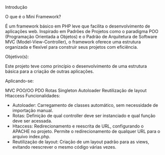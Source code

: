 Introdução

O que é o Mini Framework?

É um framework básico em PHP leve que facilita o desenvolvimento de aplicações web. Inspirado em Padrões de Projetos como o paradigma POO (Programação Orientada a Objetos) e o Padrão de Arquitetura de Software MVC (Model-View-Controller), o framework oferece uma estrutura organizada e flexível para construir seus projetos com eficiência.

Objetivo(s):

Este projeto teve como princípio o desenvolvimento de uma estrutura básica para a criação de outras aplicações.

Aplicando-se:

MVC
POO/OO
PDO
Rotas
Singleton
Autoloader
Reutilização de layout
Htaccess
Funcionalidades:

<ul>
<li>Autoloader: Carregamento de classes automático, sem necessidade de importação manual.</li>
<li>Rotas: Definição de qual controller deve ser instanciado e qual função deve ser acessada.</li>
<li>Htaccess: Redirecionamento e reescrita de URL, configurando o APACHE no projeto. Permite o redirecionamento de qualquer URL para o arquivo index.php.</li>
<li>Reutilização de layout: Criação de um layout padrão para as views, evitando reescrever o mesmo código várias vezes.</li>
<ul>
